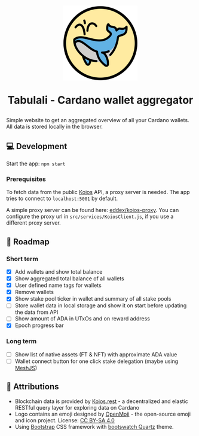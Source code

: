 <h1 align="center">
<img src="src/logo.svg" width="200px">
<p>Tabulali - Cardano wallet aggregator</p>
</h1>

Simple website to get an aggregated overview of all your Cardano wallets.
All data is stored locally in the browser.

## 💻 Development

Start the app: `npm start`

### Prerequisites

To fetch data from the public [Koios](https://koios.rest) API, a proxy server is needed. The app tries to connect to `localhost:5001` by default.

A simple proxy server can be found here: [eddex/koios-proxy](https://github.com/eddex/koios-proxy).
You can configure the proxy url in `src/services/KoiosClient.js`, if you use a different proxy server.

## 📝 Roadmap

### Short term

- [x] Add wallets and show total balance
- [x] Show aggregated total balance of all wallets
- [x] User defined name tags for wallets
- [x] Remove wallets
- [x] Show stake pool ticker in wallet and summary of all stake pools
- [ ] Store wallet data in local storage and show it on start before updating the data from API
- [ ] Show amount of ADA in UTxOs and on reward address
- [x] Epoch progress bar

### Long term

- [ ] Show list of native assets (FT & NFT) with approximate ADA value
- [ ] Wallet connect button for one click stake delegation (maybe using [MeshJS](https://mesh.martify.io/))

## 🙏 Attributions

- Blockchain data is provided by [Koios.rest](https://koios.rest) - a decentralized and elastic RESTful query layer for exploring data on Cardano
- Logo contains an emoji designed by [OpenMoji](https://openmoji.org/) - the open-source emoji and icon project. License: [CC BY-SA 4.0](https://creativecommons.org/licenses/by-sa/4.0/#)
- Using [Bootstrap](https://getbootstrap.com/) CSS framework with [bootswatch Quartz](https://bootswatch.com/quartz/) theme.
